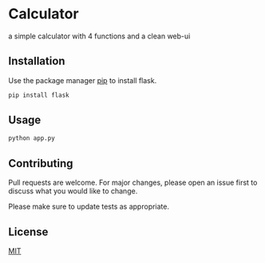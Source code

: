# Calculator

a simple calculator with 4 functions and a clean web-ui

## Installation

Use the package manager [pip](https://pip.pypa.io/en/stable/) to install flask.

```bash
pip install flask
```

## Usage

```bash
python app.py
```

## Contributing

Pull requests are welcome. For major changes, please open an issue first
to discuss what you would like to change.

Please make sure to update tests as appropriate.

## License

[MIT](https://choosealicense.com/licenses/mit/)
